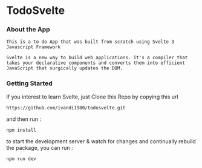 # TodoSvelte

### About the App
    This is a to do App that was built from scratch using Svelte 3 Javascript Framework
    
    Svelte is a new way to build web applications. It's a compiler that takes your declarative components and converts them into efficient JavaScript that surgically updates the DOM.

### Getting Started

If you interest to learn Svelte, just Clone this Repo by copying this url 

    https://github.com/ivandi1980/todosvelte.git

and then run :

    npm install

to start the development server & watch for changes and continually rebuild the package, you can run :

    npm run dev
